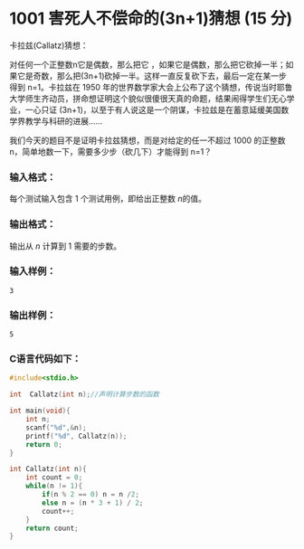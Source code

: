 # 1001 害死人不偿命的(3n+1)猜想 (15 分)
卡拉兹(Callatz)猜想：

对任何一个正整数n它是偶数，那么把它
，如果它是偶数，那么把它砍掉一半；如果它是奇数，那么把(3n+1)砍掉一半。这样一直反复砍下去，最后一定在某一步得到 n=1。卡拉兹在 1950 年的世界数学家大会上公布了这个猜想，传说当时耶鲁大学师生齐动员，拼命想证明这个貌似很傻很天真的命题，结果闹得学生们无心学业，一心只证 (3n+1)，以至于有人说这是一个阴谋，卡拉兹是在蓄意延缓美国数学界教学与科研的进展……

我们今天的题目不是证明卡拉兹猜想，而是对给定的任一不超过 1000 的正整数 n，简单地数一下，需要多少步（砍几下）才能得到 n=1？

### 输入格式：

每个测试输入包含 1 个测试用例，即给出正整数 $n$的值。

### 输出格式：

输出从 $n$ 计算到 1 需要的步数。

### 输入样例：

```in
3
```

### 输出样例：

```
5
```
### C语言代码如下：
```c
#include<stdio.h>

int  Callatz(int n);//声明计算步数的函数

int main(void){
    int n;
    scanf("%d",&n);
    printf("%d", Callatz(n));
    return 0;
}

int Callatz(int n){
    int count = 0;
    while(n != 1){
        if(n % 2 == 0) n = n /2;
		else n = (n * 3 + 1) / 2;
        count++;
    }
    return count;
}
```